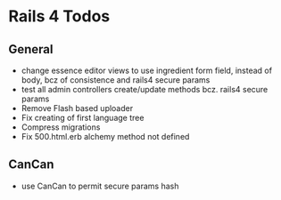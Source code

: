 # Rails 4 Todos

## General

* change essence editor views to use ingredient form field, instead of body, bcz of consistence and rails4 secure params
* test all admin controllers create/update methods bcz. rails4 secure params
* Remove Flash based uploader
* Fix creating of first language tree
* Compress migrations
* Fix 500.html.erb alchemy method not defined

## CanCan

* use CanCan to permit secure params hash
